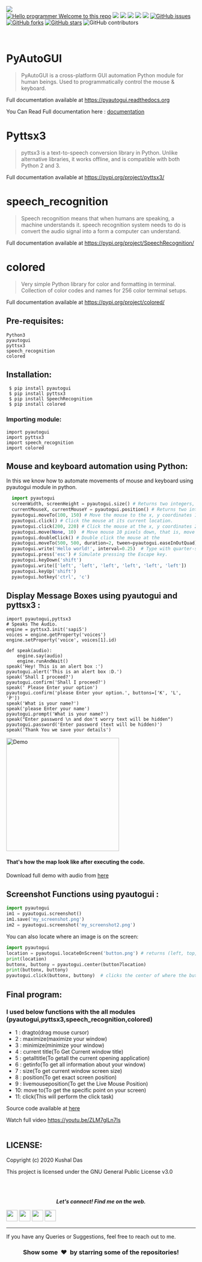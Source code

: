 [![](https://img.shields.io/badge/Author-KushalDas-green.svg)](https://github.com/Kushal997-das)<br>
[![Hello programmer Welcome to this repo](https://img.shields.io/badge/Hello!-Welcometothisrepo-brightgreen.svg?style=flat&logo=github)](https://github.com/kushal997-das)
![](https://img.shields.io/badge/Programming_Language-Python-blue.svg)
![](https://img.shields.io/badge/Status-Complete-green.svg)
[![](https://img.shields.io/github/license/Kushal997-das/Pyautogui-module-using-audio.svg?style=plastic)](https://github.com/Kushal997-das/Pyautogui-module-using-audio)
[![](https://img.shields.io/github/languages/code-size/kushal997-das/Pyautogui-module-using-audio.svg?style=plastic)](https://github.com/kushal997-das/Pyautogui-module-using-audio)
[![](https://img.shields.io/github/languages/top/kushal997-das/Pyautogui-module-using-audio.svg?style=plastic)](https://github.com/kushal997-das/Pyautogui-module-using-audio)
[![GitHub issues](https://img.shields.io/github/issues/kushal997-das/Pyautogui-module-using-audio.svg)](https://github.com/kushal997-das/Pyautogui-module-using-audio/issues) [![GitHub forks](https://img.shields.io/github/forks/kushal997-das/Pyautogui-module-using-audio.svg)](https://github.com/kushal997-das/Pyautogui-module-using-audio/network) [![GitHub stars](https://img.shields.io/github/stars/Kushal997-das/Pyautogui-module-using-audio.svg)](https://github.com/kushal997-das/Pyautogui-module-using-audio/stargazers)
![GitHub contributors](https://img.shields.io/github/contributors/Kushal997-das/Pyautogui-module-using-audio)

<br>

PyAutoGUI
=========
> PyAutoGUI is a  cross-platform GUI automation Python module for human beings. Used to programmatically control the mouse & keyboard. <br>

Full documentation available at https://pyautogui.readthedocs.org


You Can Read Full documentation here : <a href="https://github.com/Kushal997-das/Pyautogui-module-using-audio/blob/master/documents/pyautogui-readbook.pdf"> documentation</a>

# Pyttsx3


> pyttsx3 is a text-to-speech conversion library in Python. Unlike alternative libraries, it works offline, and is compatible with both Python 2 and 3. 

Full documentation available at https://pypi.org/project/pyttsx3/

# speech_recognition
> Speech recognition means that when humans are speaking, a machine understands it. speech recognition system needs to do is convert the audio signal into a form a computer can understand. 

Full documentation available at https://pypi.org/project/SpeechRecognition/

# colored

> Very simple Python library for color and formatting in terminal. Collection of color codes and names for 256 color terminal setups.

Full documentation available at https://pypi.org/project/colored/


Pre-requisites:
--------------
    Python3
    pyautogui
    pyttsx3
    speech_recognition
    colored
Installation:
------------

     $ pip install pyautogui
     $ pip install pyttsx3
     $ pip install SpeechRecognition
     $ pip install colored
     


### Importing module:
```python3
import pyautogui
import pyttsx3
import speech_recognition
import colored
```


## Mouse and keyboard automation using Python:
In this we know how to automate movements of mouse and keyboard using pyautogui module in python. 
```python
  import pyautogui
  screenWidth, screenHeight = pyautogui.size() # Returns two integers, the width and height of the screen. (The primary monitor, in multi-monitor setups.)
  currentMouseX, currentMouseY = pyautogui.position() # Returns two integers, the x and y of the mouse cursor's current position.
  pyautogui.moveTo(100, 150) # Move the mouse to the x, y coordinates 100, 150.
  pyautogui.click() # Click the mouse at its current location.
  pyautogui.click(200, 220) # Click the mouse at the x, y coordinates 200, 220.
  pyautogui.move(None, 10)  # Move mouse 10 pixels down, that is, move the mouse relative to its current position.
  pyautogui.doubleClick() # Double click the mouse at the
  pyautogui.moveTo(500, 500, duration=2, tween=pyautogui.easeInOutQuad) # Use tweening/easing function to move mouse over 2 seconds.
  pyautogui.write('Hello world!', interval=0.25)  # Type with quarter-second pause in between each key.
  pyautogui.press('esc') # Simulate pressing the Escape key.
  pyautogui.keyDown('shift')
  pyautogui.write(['left', 'left', 'left', 'left', 'left', 'left'])
  pyautogui.keyUp('shift')
  pyautogui.hotkey('ctrl', 'c')
```

Display Message Boxes using pyautogui and pyttsx3 :
---------------------

```python3
import pyautogui,pyttsx3
# Speaks The Audio.
engine = pyttsx3.init('sapi5')
voices = engine.getProperty('voices')
engine.setProperty('voice', voices[1].id)

def speak(audio):
    engine.say(audio)
    engine.runAndWait()    
speak('Hey! This is an alert box :')    
pyautogui.alert('This is an alert box :D.')
speak('Shall I proceed?')
pyautogui.confirm('Shall I proceed?')
speak(' Please Enter your option')
pyautogui.confirm('please Enter your option.', buttons=['K', 'L', 'P'])
speak('What is your name?')
speak('please Enter your name')
pyautogui.prompt('What is your name?')
speak("Enter password \n and don't worry text will be hidden")
pyautogui.password('Enter password (text will be hidden)')
speak('Thank You we save your details')

```

<img align='center' alt='Demo' width='300px' src="https://github.com/Kushal997-das/Pyautogui-module-using-audio/blob/master/documents/gif2.gif"/>

#### That's how the map look like after executing the code. <br>

Download full demo with audio from <a href="https://github.com/Kushal997-das/Pyautogui-module-using-audio/blob/master/documents/file.mp4">here</a>




Screenshot Functions using pyautogui :
--------------------


```python
import pyautogui
im1 = pyautogui.screenshot()
im1.save('my_screenshot.png')
im2 = pyautogui.screenshot('my_screenshot2.png')
```
You can also locate where an image is on the screen:
```python
import pyautogui
location = pyautogui.locateOnScreen('button.png') # returns (left, top, width, height) of matching region
print(location)
buttonx, buttony = pyautogui.center(button7location)
print(buttonx, buttony)
pyautogui.click(buttonx, buttony)  # clicks the center of where the button was found
```

Final program:
----------------

### I used below functions with the all modules (pyautogui,pyttsx3,speech_recognition,colored)
  - 1 : dragto(drag  mouse cursor)
  - 2 : maximize(maximize your window)
  - 3 : minimize(minimize your window)
  - 4 : current title(To Get Current window title) 
  - 5 : getalltitle(To getall the current opening application)
  - 6 : getinfo(To get all information about your window) 
  - 7 : size(To get  current window screen size)
  - 8 : position(To get exact screen position)
  - 9 : livemouseposition(To get the Live Mouse Position)
  - 10: move to(To get the specific point on your screen)
  - 11: click(This will perform the click task)
         
Source code available at <a href='https://github.com/Kushal997-das/Pyautogui-module-using-audio/blob/master/pyauto.py'>  here </a> <br>
 
Watch full video https://youtu.be/ZLM7glLn7ls <br><br>

LICENSE:
---------
Copyright (c) 2020 Kushal Das

This project is licensed under the GNU General Public License v3.0
       


<br><br>

<p align="center">
  <b><i>Let's connect! Find me on the web.</i></b>

[<img height="30" src = "https://img.shields.io/badge/Youtube-%23E4405F.svg?&style=for-the-badge&logo=Youtube&logoColor=white">][Youtube] 
[<img height="30" src = "https://img.shields.io/badge/gmail-c14438?&style=for-the-badge&logo=gmail&logoColor=white">][gmail] 
[<img height="30" src="https://img.shields.io/badge/linkedin-blue.svg?&style=for-the-badge&logo=linkedin&logoColor=white" />][LinkedIn]
[<img height="30" src="https://img.shields.io/badge/github-black.svg?&style=for-the-badge&logo=github&logoColor=white" />][Github]
<br />
<hr />

[youtube]: https://www.youtube.com/channel/UCIHj6mNCMnSnmWLHOxzIESw?view_as=subscriber
[gmail]: mailto:daskushal980@gmail.com
[linkedin]: https://www.linkedin.com/in/kushal-das-7337421a9/
[github]: https://github.com/Kushal997-das/

If you have any Queries or Suggestions, feel free to reach out to me.

<h3 align="center">Show some &nbsp;❤️&nbsp; by starring some of the repositories!</h3>
